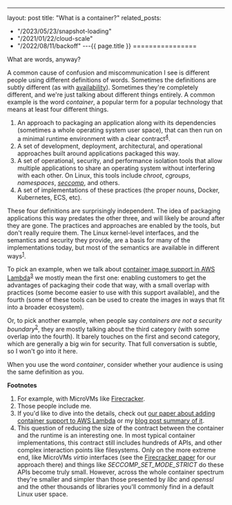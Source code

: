 ---
layout: post
title: "What is a container?"
related_posts:
  - "/2023/05/23/snapshot-loading"
  - "/2021/01/22/cloud-scale"
  - "/2022/08/11/backoff"
---{{ page.title }}
================

<p class="meta">What are words, anyway?</p>

A common cause of confusion and miscommunication I see is different people using different definitions of words. Sometimes the definitions are subtly different (as with [availability](https://brooker.co.za/blog/2018/02/25/availability-liveness.html)). Sometimes they're completely different, and we're just talking about different things entirely. A common example is the word *container*, a popular term for a popular technology that means at least four different things.

 1. An approach to packaging an application along with its dependencies (sometimes a whole operating system user space), that can then run on a minimal runtime environment with a clear contract<sup>[4](#foot4)</sup>.
 2. A set of development, deployment, architectural, and operational approaches built around applications packaged this way.
 3. A set of operational, security, and performance isolation tools that allow multiple applications to share an operating system without interfering with each other. On Linux, this tools include *chroot*, *cgroups*, *namespaces*, *[seccomp](https://man7.org/linux/man-pages/man2/seccomp.2.html)*, and others.
 4. A set of implementations of these practices (the proper nouns, Docker, Kubernetes, ECS, etc).

These four definitions are surprisingly independent. The idea of packaging applications this way predates the other three, and will likely be around after they are gone. The practices and approaches are enabled by the tools, but don't really require them. The Linux kernel-level interfaces, and the semantics and security they provide, are a basis for many of the implementations today, but most of the semantics are available in different ways<sup>[1](#foot1)</sup>. 

To pick an example, when we talk about [container image support in AWS Lambda](https://aws.amazon.com/blogs/aws/new-for-aws-lambda-container-image-support/)<sup>[3](#foot3)</sup> we mostly mean the first one: enabling customers to get the advantages of packaging their code that way, with a small overlap with practices (some become easier to use with this support available), and the fourth (some of these tools can be used to create the images in ways that fit into a broader ecosystem). 

Or, to pick another example, when people say *containers are not a security boundary*<sup>[2](#foot2)</sup>, they are mostly talking about the third category (with some overlap into the fourth). It barely touches on the first and second category, which are generally a big win for security. That full conversation is subtle, so I won't go into it here.

When you use the word *container*, consider whether your audience is using the same definition as you.

**Footnotes**

1. <a name="foot1"></a> For example, with MicroVMs like [Firecracker](https://github.com/firecracker-microvm/firecracker).
2. <a name="foot2"></a> Those people include me.
3. <a name="foot3"></a> If you'd like to dive into the details, check out [our paper about adding container support to AWS Lambda](https://arxiv.org/abs/2305.13162) or my [blog post summary of it](https://brooker.co.za/blog/2023/05/23/snapshot-loading.html).
4. <a name="foot4"></a> This question of reducing the size of the contract between the container and the runtime is an interesting one. In most typical container implementations, this contract still includes hundreds of APIs, and other complex interaction points like filesystems. Only on the more extreme end, like MicroVMs *virtio* interfaces (see the [Firecracker paper](https://www.usenix.org/conference/nsdi20/presentation/agache) for our approach there) and things like *SECCOMP_SET_MODE_STRICT* do these APIs become truly small. However, across the whole container spectrum they're smaller and simpler than those presented by *libc* and *openssl* and the other thousands of libraries you'll commonly find in a default Linux user space.